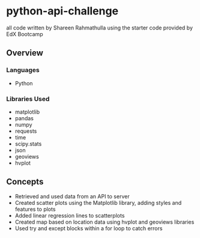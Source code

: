 # python-api-challenge

all code written by Shareen Rahmathulla using the starter code provided by EdX Bootcamp
## Overview
### Languages
- Python
### Libraries Used
- matplotlib
- pandas
- numpy
- requests
- time
- scipy.stats
- json
- geoviews
- hvplot
## Concepts
- Retrieved and used data from an API to server
- Created scatter plots using the Matplotlib library, adding styles and features to plots
- Added linear regression lines to scatterplots
- Created map based on location data using hvplot and geoviews libraries
- Used try and except blocks within a for loop to catch errors
